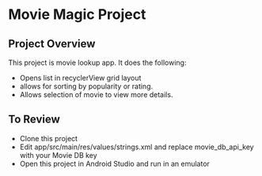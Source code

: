 # Movie Magic Project

## Project Overview
This project is movie lookup app. It does the following:

* Opens list in recyclerView grid layout
* allows for sorting by popularity or rating.
* Allows selection of movie to view more details.

## To Review
* Clone this project
* Edit app/src/main/res/values/strings.xml and replace movie_db_api_key with your Movie DB key
* Open this project in Android Studio and run in an emulator

